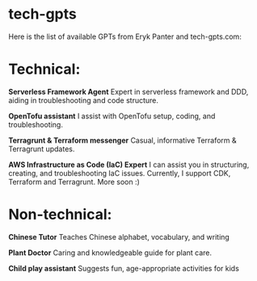 # tech-gpts


Here is the list of available GPTs from Eryk Panter and tech-gpts.com:

# Technical:

**Serverless Framework Agent**
Expert in serverless framework and DDD, aiding in troubleshooting and code structure.

**OpenTofu assistant**
I assist with OpenTofu setup, coding, and troubleshooting.

**Terragrunt & Terraform messenger**
Casual, informative Terraform & Terragrunt updates.

**AWS Infrastructure as Code (IaC) Expert**
I can assist you in structuring, creating, and troubleshooting IaC issues. Currently, I support CDK, Terraform and Terragrunt. More soon :)

# Non-technical:

**Chinese Tutor**
Teaches Chinese alphabet, vocabulary, and writing

**Plant Doctor**
Caring and knowledgeable guide for plant care.

**Child play assistant**
Suggests fun, age-appropriate activities for kids
